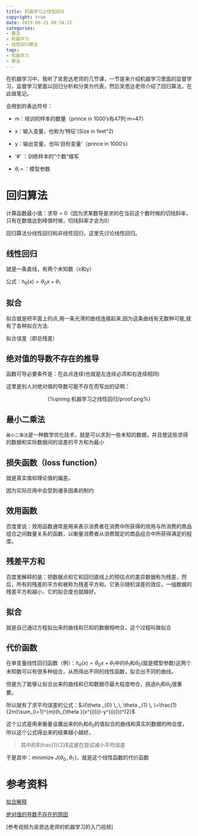 ```yaml
---
title: 机器学习之线性回归
copyright: true
date: 2019-06-21 09:34:22
categories:
- 算法
- 机器学习
- 线性回归算法
tags:
- 机器学习
- 算法
---
```


在机器学习中，我听了吴恩达老师的几节课，一节是来介绍机器学习里面的监督学习，监督学习里面以回归分析和分类为代表，然后吴恩达老师介绍了回归算法，在此做笔记。

<!--more-->

会用到的表达符号：



- m：培训的样本的数量（prince in 1000’s有47列:m=47）


- x：输入变量，也称为‘特征’(Size in feet^2)


- y：输出变量，也叫‘目标变量’（prince in 1000’s）


- '#' ：训练样本的“个数”缩写


- $\theta_{i}\,=\,$：模型参数

# 回归算法

计算函数最小值：求导 = 0（因为求某数导是求的在当前这个数时候的切线斜率，只有在数值达到峰值时候，切线斜率才会为0）

回归算法分线性回归和非线性回归，这里先讨论线性回归。

## 线性回归

就是一条直线，有两个未知数（x和y）

公式：$h_{\theta }(x)=\theta _{0}x+\theta_{1}$

## 拟合

拟合就是把平面上的点,用一条光滑的曲线连接起来,因为这条曲线有无数种可能,就有了各种拟合方法.

拟合误差（即总残差）

## 绝对值的导数不存在的推导

函数可导必要条件是：在此点连续(也就是左连续必须和右连续相同)

这里是别人对绝对值的导数可能不存在而写出的证明：

<center>{%qnimg 机器学习之线性回归/proof.png%}</center>

## 最小二乘法

`最小二乘法`是一种数学优化技术，就是可以求到一些未知的数据，并且使这些求得的数据和实际数据间的误差的平方和为最小

## 损失函数（loss function）

就是真实值和理论值的偏差。

因为实际应用中会受到诸多因素的制约

## 效用函数

百度里说：效用函数通常是用来表示消费者在消费中所获得的效用与所消费的商品组合之间数量关系的函数，以衡量消费者从消费既定的商品组合中所获得满足的程度。

## 残差平方和

百度里解释的是：把数据点和它和回归直线上的预估点的差异数据称为残差，然后，所有的残差的平方和被称为残差平方和。它表示随机误差的效应，一组数据的残差平方和越小，它的拟合度也就越好。	

## 拟合

就是自己通过方程拟出来的曲线和已知的数据相吻合，这个过程叫做拟合

## 代价函数

在单变量线性回归函数（例）：$h_{\theta }(x)=\theta _{0}x+\theta_{1}$中的$\theta_{1}$和$\theta_{0}$(就是模型参数)这两个未知数可以有很多种组合，从而得出不同的线性函数，拟合出不同的曲线。

但是为了能够让拟合出来的曲线和已知数据尽最大程度吻合，挑选$\theta_{1}$和$\theta_{0}$很重要。

所以就有了求平均误差的公式：$J(\theta _{0} \,,\, \theta _{1} \, )=\frac{1}{2m}\sum_{i=1}^{m}(h_{\theta }(x^{(i)})-y^{(i)}))^{2}$

这个公式是用来衡量设置出来的$\theta_{1}$和$\theta_{0}$的值拟合的曲线和真实的数据的吻合度，所以这个公式得出来的结果越小越好。

> 其中的$\frac{1}{2}$这是在尝试减小平均误差

于是其中：minimize $J(\theta _{0} \,,\, \theta _{1} \, )$，就是这个线性函数的代价函数

# 参考资料

[拟合解释](https://baike.baidu.com/item/拟合)

[绝对值的导数不存在的原因](https://math.stackexchange.com/questions/991475/why-is-the-absolute-value-function-not-differentiable-at-x-0/991559)

[参考视频为吴恩达老师的机器学习的入门视频]